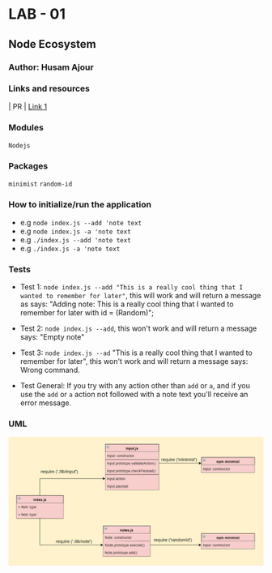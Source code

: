 # LAB - 01

## Node Ecosystem

### Author: Husam Ajour

### Links and resources

| PR | [Link 1](https://github.com/HusamAjour/notes/pull/1)

### Modules

`Nodejs`

### Packages

`minimist`
`random-id`

### How to initialize/run the application

* e.g `node index.js --add 'note text`
* e.g `node index.js -a 'note text`
* e.g `./index.js --add 'note text`
* e.g `./index.js -a 'note text`

### Tests

* Test 1: `node index.js --add "This is a really cool thing that I wanted to remember for later"`, this will work and will return a message as says: "Adding note: This is a really cool thing that I wanted to remember for later with id = (Random)";
* Test 2: `node index.js --add`, this won't work and will return a message says: "Empty note"
* Test 3:  `node index.js --ad` "This is a really cool thing that I wanted to remember for later", this won't work and will return a message says: Wrong command.

* Test General: If you try with any action other than `add` or `a`, and if you use the `add` or `a` action not followed with a note text you'll receive an error message.

### UML

![img](assets/uml.PNG)
